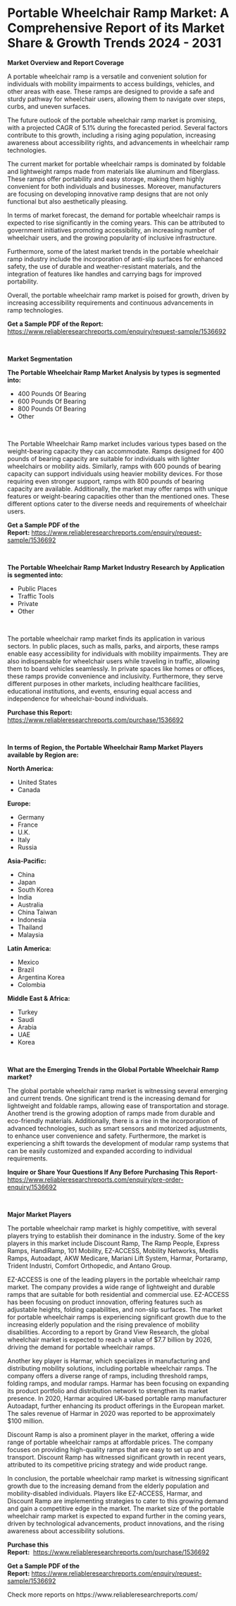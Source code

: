 <p><h1>Portable Wheelchair Ramp Market: A Comprehensive Report of its Market Share & Growth Trends 2024 - 2031</h1></p><p><strong>Market Overview and Report Coverage</strong></p>
<p><p>A portable wheelchair ramp is a versatile and convenient solution for individuals with mobility impairments to access buildings, vehicles, and other areas with ease. These ramps are designed to provide a safe and sturdy pathway for wheelchair users, allowing them to navigate over steps, curbs, and uneven surfaces.</p><p>The future outlook of the portable wheelchair ramp market is promising, with a projected CAGR of 5.1% during the forecasted period. Several factors contribute to this growth, including a rising aging population, increasing awareness about accessibility rights, and advancements in wheelchair ramp technologies.</p><p>The current market for portable wheelchair ramps is dominated by foldable and lightweight ramps made from materials like aluminum and fiberglass. These ramps offer portability and easy storage, making them highly convenient for both individuals and businesses. Moreover, manufacturers are focusing on developing innovative ramp designs that are not only functional but also aesthetically pleasing.</p><p>In terms of market forecast, the demand for portable wheelchair ramps is expected to rise significantly in the coming years. This can be attributed to government initiatives promoting accessibility, an increasing number of wheelchair users, and the growing popularity of inclusive infrastructure.</p><p>Furthermore, some of the latest market trends in the portable wheelchair ramp industry include the incorporation of anti-slip surfaces for enhanced safety, the use of durable and weather-resistant materials, and the integration of features like handles and carrying bags for improved portability.</p><p>Overall, the portable wheelchair ramp market is poised for growth, driven by increasing accessibility requirements and continuous advancements in ramp technologies.</p></p>
<p><strong>Get a Sample PDF of the Report:</strong> <a href="https://www.reliableresearchreports.com/enquiry/request-sample/1536692">https://www.reliableresearchreports.com/enquiry/request-sample/1536692</a></p>
<p>&nbsp;</p>
<p><strong>Market Segmentation</strong></p>
<p><strong>The Portable Wheelchair Ramp Market Analysis by types is segmented into:</strong></p>
<p><ul><li>400 Pounds Of Bearing</li><li>600 Pounds Of Bearing</li><li>800 Pounds Of Bearing</li><li>Other</li></ul></p>
<p>&nbsp;</p>
<p><p>The Portable Wheelchair Ramp market includes various types based on the weight-bearing capacity they can accommodate. Ramps designed for 400 pounds of bearing capacity are suitable for individuals with lighter wheelchairs or mobility aids. Similarly, ramps with 600 pounds of bearing capacity can support individuals using heavier mobility devices. For those requiring even stronger support, ramps with 800 pounds of bearing capacity are available. Additionally, the market may offer ramps with unique features or weight-bearing capacities other than the mentioned ones. These different options cater to the diverse needs and requirements of wheelchair users.</p></p>
<p><strong>Get a Sample PDF of the Report:</strong>&nbsp;<a href="https://www.reliableresearchreports.com/enquiry/request-sample/1536692">https://www.reliableresearchreports.com/enquiry/request-sample/1536692</a></p>
<p>&nbsp;</p>
<p><strong>The Portable Wheelchair Ramp Market Industry Research by Application is segmented into:</strong></p>
<p><ul><li>Public Places</li><li>Traffic Tools</li><li>Private</li><li>Other</li></ul></p>
<p>&nbsp;</p>
<p><p>The portable wheelchair ramp market finds its application in various sectors. In public places, such as malls, parks, and airports, these ramps enable easy accessibility for individuals with mobility impairments. They are also indispensable for wheelchair users while traveling in traffic, allowing them to board vehicles seamlessly. In private spaces like homes or offices, these ramps provide convenience and inclusivity. Furthermore, they serve different purposes in other markets, including healthcare facilities, educational institutions, and events, ensuring equal access and independence for wheelchair-bound individuals.</p></p>
<p><strong>Purchase this Report:</strong>&nbsp; <a href="https://www.reliableresearchreports.com/purchase/1536692">https://www.reliableresearchreports.com/purchase/1536692</a></p>
<p>&nbsp;</p>
<p><strong>In terms of Region, the Portable Wheelchair Ramp Market Players available by Region are:</strong></p>
<p>
    <p> <strong> North America: </strong>
        <ul>
            <li>United States</li>
            <li>Canada</li>
        </ul>
        </p> 
    <p> <strong> Europe: </strong>
        <ul>
            <li>Germany</li>
            <li>France</li>
            <li>U.K.</li>
            <li>Italy</li>
            <li>Russia</li>
        </ul>
        </p> 
    <p> <strong> Asia-Pacific: </strong>
        <ul>
            <li>China</li>
            <li>Japan</li>
            <li>South Korea</li>
            <li>India</li>
            <li>Australia</li>
            <li>China Taiwan</li>
            <li>Indonesia</li>
            <li>Thailand</li>
            <li>Malaysia</li>
        </ul>
        </p> 
    <p> <strong> Latin America: </strong>
        <ul>
            <li>Mexico</li>
            <li>Brazil</li>
            <li>Argentina Korea</li>
            <li>Colombia</li>
        </ul>
        </p> 
    <p> <strong> Middle East & Africa: </strong>
        <ul>
            <li>Turkey</li>
            <li>Saudi</li>
            <li>Arabia</li>
            <li>UAE</li>
            <li>Korea</li>
        </ul>
    </p>
    </p>
<p>&nbsp;</p>
<p><strong>What are the Emerging Trends in the Global Portable Wheelchair Ramp market?</strong></p>
<p><p>The global portable wheelchair ramp market is witnessing several emerging and current trends. One significant trend is the increasing demand for lightweight and foldable ramps, allowing ease of transportation and storage. Another trend is the growing adoption of ramps made from durable and eco-friendly materials. Additionally, there is a rise in the incorporation of advanced technologies, such as smart sensors and motorized adjustments, to enhance user convenience and safety. Furthermore, the market is experiencing a shift towards the development of modular ramp systems that can be easily customized and expanded according to individual requirements.</p></p>
<p><strong>Inquire or Share Your Questions If Any Before Purchasing This Report</strong>- <a href="https://www.reliableresearchreports.com/enquiry/pre-order-enquiry/1536692">https://www.reliableresearchreports.com/enquiry/pre-order-enquiry/1536692</a></p>
<p>&nbsp;</p>
<p><strong>Major Market Players</strong></p>
<p><p>The portable wheelchair ramp market is highly competitive, with several players trying to establish their dominance in the industry. Some of the key players in this market include Discount Ramp, The Ramp People, Express Ramps, HandiRamp, 101 Mobility, EZ-ACCESS, Mobility Networks, Medlis Ramps, Autoadapt, AKW Medicare, Mariani Lift System, Harmar, Portaramp, Trident Industri, Comfort Orthopedic, and Antano Group.</p><p>EZ-ACCESS is one of the leading players in the portable wheelchair ramp market. The company provides a wide range of lightweight and durable ramps that are suitable for both residential and commercial use. EZ-ACCESS has been focusing on product innovation, offering features such as adjustable heights, folding capabilities, and non-slip surfaces. The market for portable wheelchair ramps is experiencing significant growth due to the increasing elderly population and the rising prevalence of mobility disabilities. According to a report by Grand View Research, the global wheelchair market is expected to reach a value of $7.7 billion by 2026, driving the demand for portable wheelchair ramps.</p><p>Another key player is Harmar, which specializes in manufacturing and distributing mobility solutions, including portable wheelchair ramps. The company offers a diverse range of ramps, including threshold ramps, folding ramps, and modular ramps. Harmar has been focusing on expanding its product portfolio and distribution network to strengthen its market presence. In 2020, Harmar acquired UK-based portable ramp manufacturer Autoadapt, further enhancing its product offerings in the European market. The sales revenue of Harmar in 2020 was reported to be approximately $100 million.</p><p>Discount Ramp is also a prominent player in the market, offering a wide range of portable wheelchair ramps at affordable prices. The company focuses on providing high-quality ramps that are easy to set up and transport. Discount Ramp has witnessed significant growth in recent years, attributed to its competitive pricing strategy and wide product range.</p><p>In conclusion, the portable wheelchair ramp market is witnessing significant growth due to the increasing demand from the elderly population and mobility-disabled individuals. Players like EZ-ACCESS, Harmar, and Discount Ramp are implementing strategies to cater to this growing demand and gain a competitive edge in the market. The market size of the portable wheelchair ramp market is expected to expand further in the coming years, driven by technological advancements, product innovations, and the rising awareness about accessibility solutions.</p></p>
<p><strong>Purchase this Report:</strong>&nbsp;&nbsp;<a href="https://www.reliableresearchreports.com/purchase/1536692">https://www.reliableresearchreports.com/purchase/1536692</a></p>
<p></p>
<p><strong>Get a Sample PDF of the Report:</strong>&nbsp;<a href="https://www.reliableresearchreports.com/enquiry/request-sample/1536692">https://www.reliableresearchreports.com/enquiry/request-sample/1536692</a></p>
<p>Check more reports on https://www.reliableresearchreports.com/</p>